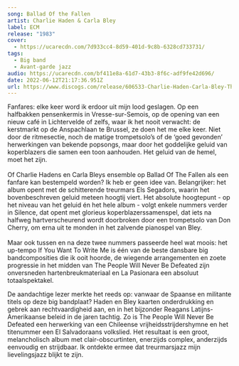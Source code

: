 ```yaml
---
song: Ballad Of the Fallen
artist: Charlie Haden & Carla Bley
label: ECM
release: "1983"
cover:
  - https://ucarecdn.com/7d933cc4-8d59-401d-9c8b-6328cd733731/
tags:
  - Big band
  - Avant-garde jazz
audio: https://ucarecdn.com/bf411e8a-61d7-43b3-8f6c-adf9fe42d696/
date: 2022-06-12T21:17:36.951Z
url: https://www.discogs.com/release/606533-Charlie-Haden-Carla-Bley-The-Ballad-Of-The-Fallen
---
```

Fanfares: elke keer word ik erdoor uit mijn lood geslagen. Op een halfbakken pensenkermis in Vresse-sur-Semois, op de opening van een nieuw café in Lichtervelde of zelfs, waar ik het nooit verwacht: de kerstmarkt op de Anspachlaan te Brussel, ze doen het me elke keer. Niet door de ritmesectie, noch de matige trompetsolo’s of de ‘goed gevonden’ herwerkingen van bekende popsongs, maar door het goddelijke geluid van koperblazers die samen een toon aanhouden. Het geluid van de hemel, moet het zijn.\
\
Of Charlie Hadens en Carla Bleys ensemble op Ballad Of The Fallen als een fanfare kan bestempeld worden? Ik heb er geen idee van. Belangrijker: het album opent met de schitterende treurmars Els Segadors, waarin het bovenbeschreven geluid meteen hoogtij viert. Het absolute hoogtepunt - op het niveau van het geluid én het hele album - volgt enkele nummers verder in Silence, dat opent met glorieus koperblazerssamenspel, dat iets na halfweg hartverscheurend wordt doorbroken door een trompetsolo van Don Cherry, om erna uit te monden in het zalvende pianospel van Bley.\
\
Maar ook tussen en na deze twee nummers passeerde heel wat moois: het up-tempo If You Want To Write Me is één van de beste dansbare big bandcomposities die ik ooit hoorde, de wiegende arrangementen en zoete progressie in het midden van The People Will Never Be Defeated zijn onversneden hartenbreukmateriaal en La Pasionara een absoluut totaalspektakel.

De aandachtige lezer merkte het reeds op: vanwaar de Spaanse en militante titels op deze big bandplaat? Haden en Bley kaarten onderdrukking en gebrek aan rechtvaardigheid aan, en in het bijzonder Reagans Latijns-Amerikaanse beleid in de jaren tachtig. Zo is The People Will Never Be Defeated een herwerking van een Chileense vrijheidsstrijdershymne en het titenummer een El Salvadoraans volkslied. Het resultaat is een groot, melancholisch album met clair-obscurtinten, enerzijds complex, anderzijds eenvoudig en strijdbaar. Ik ontdekte ermee dat treurmarsjazz mijn lievelingsjazz blijkt te zijn.